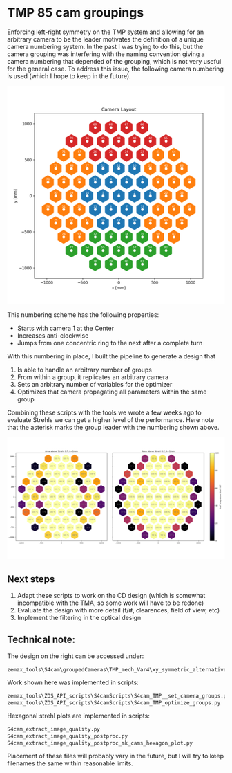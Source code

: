 # TMP 85 cam groupings

Enforcing left-right symmetry on the TMP system and allowing for an arbitrary
camera to be the leader motivates the definition of a unique
camera numbering system. In the past I was trying to do this, but the camera
grouping was interfering with the naming convention giving a camera numbering
that depended of the grouping, which is not very useful for the general case.
To address this issue, the following camera numbering is used (which I hope
  to keep in the future).

  ![](./camera_groups.png)

  This numbering scheme has the following properties:
  * Starts with camera 1 at the Center
  * Increases anti-clockwise
  * Jumps from one concentric ring to the next after a complete turn

With this numbering in place, I built the pipeline to generate a design that
1. Is able to handle an arbitrary number of groups
2. From within a group, it replicates an arbitrary camera
3. Sets an arbitrary number of variables for the optimizer
4. Optimizes that camera propagating all parameters within the same group

Combining these scripts with the tools we wrote a few weeks ago  to evaluate
Strehls we can get a higher level of the performance. Here note that
the asterisk marks the group leader with the numbering shown above.

![](./strehls_2designs.png)

## Next steps

1. Adapt these scripts to work on the CD design (which is somewhat incompatible
   with the TMA, so some work will have to be redone)
2. Evaluate the design with more detail (f/#, clearences, field of view, etc)
3. Implement the filtering in the optical design

## Technical note:
The design on the right can be accessed under:

    zemax_tools\S4cam\groupedCameras\TMP_mech_Var4\xy_symmetric_alternative

Work shown here was implemented in scripts:

    zemax_tools\ZOS_API_scripts\S4camScripts\S4cam_TMP__set_camera_groups.py
    zemax_tools\ZOS_API_scripts\S4camScripts\S4cam_TMP_optimize_groups.py

Hexagonal strehl plots are implemented in scripts:

    S4cam_extract_image_quality.py
    S4cam_extract_image_quality_postproc.py
    S4cam_extract_image_quality_postproc_mk_cams_hexagon_plot.py

Placement of these files will probably vary in the future, but I will try
to keep filenames the same within reasonable limits.
